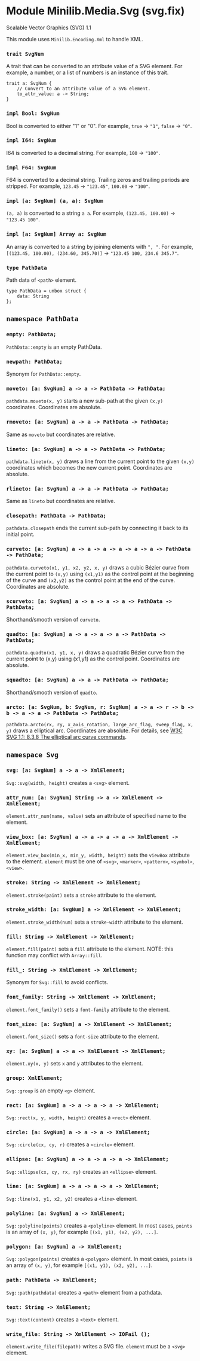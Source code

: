 # Module Minilib.Media.Svg (svg.fix)

Scalable Vector Graphics (SVG) 1.1

This module uses `Minilib.Encoding.Xml` to handle XML.

### `trait SvgNum`

A trait that can be converted to an attribute value of a SVG element.
For example, a number, or a list of numbers is an instance of this trait.

```
trait a: SvgNum {
    // Convert to an attribute value of a SVG element.
    to_attr_value: a -> String;
}
```
### `impl Bool: SvgNum`

Bool is converted to either "1" or "0". For example,
`true` -> `"1"`, `false` -> `"0"`.

### `impl I64: SvgNum`

I64 is converted to a decimal string.
For example, `100` -> `"100"`.

### `impl F64: SvgNum`

F64 is converted to a decimal string. Trailing zeros and trailing periods are stripped.
For example, `123.45` -> `"123.45"`, `100.00` -> `"100"`.

### `impl [a: SvgNum] (a, a): SvgNum`

`(a, a)` is converted to a string `a a`.
For example, `(123.45, 100.00)` -> `"123.45 100"`.

### `impl [a: SvgNum] Array a: SvgNum`

An array is converted to a string by joining elements with `", "`.
For example, `[(123.45, 100.00), (234.60, 345.70)]` -> `"123.45 100, 234.6 345.7"`.

### `type PathData`

Path data of `<path>` element.

```
type PathData = unbox struct {
    data: String
};
```
## `namespace PathData`

### `empty: PathData;`

`PathData::empty` is an empty PathData.

### `newpath: PathData;`

Synonym for `PathData::empty`.

### `moveto: [a: SvgNum] a -> a -> PathData -> PathData;`

`pathdata.moveto(x, y)` starts a new sub-path at the given `(x,y)` coordinates.
Coordinates are absolute.

### `rmoveto: [a: SvgNum] a -> a -> PathData -> PathData;`

Same as `moveto` but coordinates are relative.

### `lineto: [a: SvgNum] a -> a -> PathData -> PathData;`

`pathdata.lineto(x, y)` draws a line from the current point to the given `(x,y)` coordinates
which becomes the new current point.
Coordinates are absolute.

### `rlineto: [a: SvgNum] a -> a -> PathData -> PathData;`

Same as `lineto` but coordinates are relative.

### `closepath: PathData -> PathData;`

`pathdata.closepath` ends the current sub-path by connecting it back to its initial point.

### `curveto: [a: SvgNum] a -> a -> a -> a -> a -> a -> PathData -> PathData;`

`pathdata.curveto(x1, y1, x2, y2, x, y)` draws a cubic Bézier curve
from the current point to `(x,y)` using `(x1,y1)` as the control point
at the beginning of the curve and `(x2,y2)` as the control point at the end of the curve.
Coordinates are absolute.

### `scurveto: [a: SvgNum] a -> a -> a -> a -> PathData -> PathData;`

Shorthand/smooth version of `curveto`.

### `quadto: [a: SvgNum] a -> a -> a -> a -> PathData -> PathData;`

`pathdata.quadto(x1, y1, x, y)` draws a quadratic Bézier curve from the
current point to (x,y) using (x1,y1) as the control point.
Coordinates are absolute.

### `squadto: [a: SvgNum] a -> a -> PathData -> PathData;`

Shorthand/smooth version of `quadto`.

### `arcto: [a: SvgNum, b: SvgNum, r: SvgNum] a -> a -> r -> b -> b -> a -> a -> PathData -> PathData;`

`pathdata.arcto(rx, ry, x_axis_rotation, large_arc_flag, sweep_flag, x, y)` draws a elliptical arc.
Coordinates are absolute.
For details, see [W3C SVG 1.1: 8.3.8 The elliptical arc curve commands](https://www.w3.org/TR/SVG11/paths.html#PathDataEllipticalArcCommands).

## `namespace Svg`

### `svg: [a: SvgNum] a -> a -> XmlElement;`

`Svg::svg(width, height)` creates a `<svg>` element.

### `attr_num: [a: SvgNum] String -> a -> XmlElement -> XmlElement;`

`element.attr_num(name, value)` sets an attribute of specified name to the element.

### `view_box: [a: SvgNum] a -> a -> a -> a -> XmlElement -> XmlElement;`

`element.view_box(min_x, min_y, width, height)` sets the `viewBox` attribute to the element.
`element` must be one of `<svg>`, `<marker>`, `<pattern>`, `<symbol>`, `<view>`.

### `stroke: String -> XmlElement -> XmlElement;`

`element.stroke(paint)` sets a `stroke` attribute to the element.

### `stroke_width: [a: SvgNum] a -> XmlElement -> XmlElement;`

`element.stroke_width(num)` sets a `stroke-width` attribute to the element.

### `fill: String -> XmlElement -> XmlElement;`

`element.fill(paint)` sets a `fill` attribute to the element.
NOTE: this function may conflict with `Array::fill`.

### `fill_: String -> XmlElement -> XmlElement;`

Synonym for `Svg::fill` to avoid conflicts.

### `font_family: String -> XmlElement -> XmlElement;`

`element.font_family()` sets a `font-family` attribute to the element.

### `font_size: [a: SvgNum] a -> XmlElement -> XmlElement;`

`element.font_size()` sets a `font-size` attribute to the element.

### `xy: [a: SvgNum] a -> a -> XmlElement -> XmlElement;`

`element.xy(x, y)` sets `x` and `y` attributes to the element.

### `group: XmlElement;`

`Svg::group` is an empty `<g>` element.

### `rect: [a: SvgNum] a -> a -> a -> a -> XmlElement;`

`Svg::rect(x, y, width, height)` creates a `<rect>` element.

### `circle: [a: SvgNum] a -> a -> a -> XmlElement;`

`Svg::circle(cx, cy, r)` creates a `<circle>` element.

### `ellipse: [a: SvgNum] a -> a -> a -> a -> XmlElement;`

`Svg::ellipse(cx, cy, rx, ry)` creates an `<ellipse>` element.

### `line: [a: SvgNum] a -> a -> a -> a -> XmlElement;`

`Svg::line(x1, y1, x2, y2)` creates a `<line>` element.

### `polyline: [a: SvgNum] a -> XmlElement;`

`Svg::polyline(points)` creates a `<polyline>` element.
In most cases, `points` is an array of `(x, y)`, for example `[(x1, y1), (x2, y2), ...]`.

### `polygon: [a: SvgNum] a -> XmlElement;`

`Svg::polygon(points)` creates a `<polygon>` element.
In most cases, `points` is an array of `(x, y)`, for example `[(x1, y1), (x2, y2), ...]`.

### `path: PathData -> XmlElement;`

`Svg::path(pathdata)` creates a `<path>` element from a pathdata.

### `text: String -> XmlElement;`

`Svg::text(content)` creates a `<text>` element.

### `write_file: String -> XmlElement -> IOFail ();`

`element.write_file(filepath)` writes a SVG file.
`element` must be a `<svg>` element.

